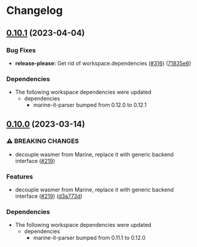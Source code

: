 # Changelog

## [0.10.1](https://github.com/fluencelabs/marine/compare/marine-it-generator-v0.10.0...marine-it-generator-v0.10.1) (2023-04-04)


### Bug Fixes

* **release-please:** Get rid of workspace.dependencies ([#316](https://github.com/fluencelabs/marine/issues/316)) ([71835e6](https://github.com/fluencelabs/marine/commit/71835e6762515a83cde1cc944d60352a4c1221f5))


### Dependencies

* The following workspace dependencies were updated
  * dependencies
    * marine-it-parser bumped from 0.12.0 to 0.12.1

## [0.10.0](https://github.com/fluencelabs/marine/compare/marine-it-generator-v0.9.5...marine-it-generator-v0.10.0) (2023-03-14)


### ⚠ BREAKING CHANGES

* decouple wasmer from Marine, replace it with generic backend interface ([#219](https://github.com/fluencelabs/marine/issues/219))

### Features

* decouple wasmer from Marine, replace it with generic backend interface ([#219](https://github.com/fluencelabs/marine/issues/219)) ([d3a773d](https://github.com/fluencelabs/marine/commit/d3a773df4f7ec80ab8146f68922802a4b9a450d0))


### Dependencies

* The following workspace dependencies were updated
  * dependencies
    * marine-it-parser bumped from 0.11.1 to 0.12.0

